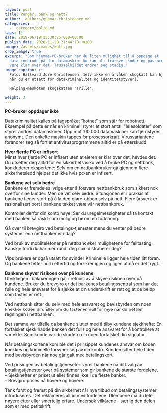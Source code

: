 ```yaml
---
layout: post
title: Penger, bank og nett?
author: _authors/gunnar-christensen.md
categories:
  - _category/bolig.md
tags: []
date: 2019-06-19T13:30:25.000+00:00
publish_date: 2020-11-28 21:44:10 +0100
image: /assets/images/katt.jpg
crop_image: true
excerpt: "Som hjemme-PC-bruker har du liten mulighet til å oppdage et
  data-innbrudd på din datamaskin: Du kan bli frarøvet koder og passord uten å
  være klar over det. Trusselbildet endrer seg stadig."
image_caption: >+
  Foto: Hallvard Jore Christensen: Selv ikke en årvåken skogkatt kan hjelpe deg
  når du er utsatt for datakriminalitet og identitetstyveri.

  Helping-maskoten skogskatten "Trille".

weight: 3
---
```

**PC-bruker oppdager ikke**

Datakriminalitet kalles på fagspråket "botnet" som står for robotnett. Eksempel på dette er når en kriminell styrer et stort antall "leiesoldater" som styrer andres datamaskiner. Opp mot 100 000 datamaskiner kan fjernstyres anonymt. Den enkelte maskin tappes for prosessorkraft. Virusvariantene forandrer seg så fort at antivirusprogrammene alltid er på etterskudd.

**Hver fjerde PC er infisert**  
Minst hver fjerde PC er infisert uten at eieren er klar over det, hevdes det. Du utsetter deg alltid for en sikkerhetsrisiko ved å bruke PC og nettbank, konkluderer ekspertene: Selv om en nettbankbruker gå gjennom flere sikkerhetsledd hjelper det ikke hvis pc-en er infisert.

**Bankene vet selv bedre**  
Bankene er fremdeles ivrige etter å forsvare nettbankbruk som sikkert nok overfor sine kunder. Men de vet selv bedre. Situasjonen er i praksis at bankene tjener stort på å la deg gjøre jobben selv på nett. Flere årsverk er rasjonalisert bort i bankene takket være vår nettbankbruk.

Kontroller derfor din konto nøye: Ser du uregelmessigheter så ta kontakt med banken så raskt som mulig og be om en forklaring.

Gå over til brevgiro ved betalings-tjenester mens du venter på bedre systemer enn nettbanker er i dag?

Ved bruk av mobiltelefoner på nettbank øker mulighetene for feiltasting. Kanskje fordi du har mer rundt deg som distraherer deg?

Vips brukere er også utsatt for svindel. Kriminelle ligger hele tiden litt foran. Og bankene tetter hull i ettertid og forsikrer igjen og igjen at nå er det trygt..

**Bankene skyver risikoen over på kundene**  
Utviklingen i baknæringen går i retning av å skyve risikoen over på kundene. Bruker du brevgiro er det bankenes betalingssentral som har det fulle og hele ansvaret for å sjekke at din underskrift er rett og at de beløp som tastes er rett.

Ved nettbank sitter du selv med hele ansvaret og bevisbyrden om noen knekker koden din. Eller om du taster en null for mye når du betaler regningen i nettbanken.

Det samme var tilfelle da bankene sluttet med å tilby kundene sjekkhefte: En forfalsket sjekk hadde banken det fulle og hele ansvaret for å kontrollere at var ekte. Som kunde var du skadefri om noen forfalsket din signatur.

Når betalingskortene kom ble det i prinsippet kundenes ansvar om koden knekkes og kriminelle forsyner seg av din konto. Kunden sitter hele tiden med bevisbyrden når noe går galt med betalingskort.

Ved prisingen av betalingstjeneseter styrer bankene nå ditt valg av betalingstjenester over på systemer som gir bankene de største fordelene.  
\- Sjekkhefter er priset ut eller finnes ikke i de fleste banker.  
\- Brevgiro prises nå høyere og høyere.

Tenk først og fremst på din sikkerhet når nye tilbud om betalingssystemer introduseres. Det reklameres alltid med fordelene: Ulempene må du lete nøyere etter eller smertelig erfare. Undersøk vilkårene - særlig den delen som er med petitskrift.
